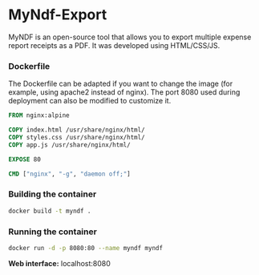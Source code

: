 # **MyNdf-Export**

MyNDF is an open-source tool that allows you to export multiple expense report receipts as a PDF. It was developed using HTML/CSS/JS.

### **Dockerfile**

The Dockerfile can be adapted if you want to change the image (for example, using apache2 instead of nginx). The port 8080 used during deployment can also be modified to customize it.

```dockerfile
FROM nginx:alpine

COPY index.html /usr/share/nginx/html/
COPY styles.css /usr/share/nginx/html/
COPY app.js /usr/share/nginx/html/

EXPOSE 80

CMD ["nginx", "-g", "daemon off;"]
```

### **Building the container**

```bash
docker build -t myndf .
```

### **Running the container**

```bash
docker run -d -p 8080:80 --name myndf myndf
```

**Web interface:** localhost:8080
